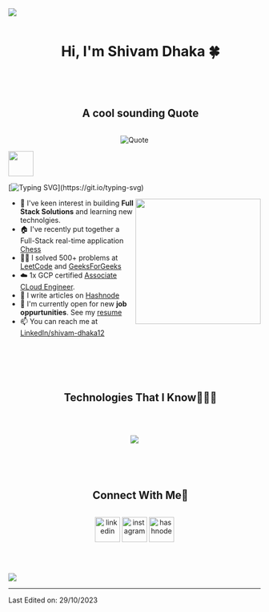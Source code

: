 


<!--horizontal divider(gradiant)-->
<img src="https://user-images.githubusercontent.com/73097560/115834477-dbab4500-a447-11eb-908a-139a6edaec5c.gif">

<!--h1 without bottom border-->
<div id="user-content-toc">
  <ul align="center">
    <summary><h1 style="display: inline-block">Hi, I'm Shivam Dhaka 🍀</h1></summary>
  </ul>
</div>


<br>

<!--h2 without bottom border-->
<div id="user-content-toc">
  <ul align="center">
    <summary><h2 style="display: inline-block">A cool sounding Quote</h2></summary>
  </ul>
</div>
<p align = "center">
	<img alt = "Quote" src="https://quotes-github-readme.vercel.app/api?type=horizontal&animation=grow_out_in">
</p>



<!--Programmer Gif-->
<picture><img src = "https://github.com/7oSkaaa/7oSkaaa/blob/main/Images/about_me.gif?raw=true" width = 50px></picture>
<!--marqee text-->
[![Typing SVG](https://readme-typing-svg.herokuapp.com?font=Architects+Daughter&color=7AF79A&size=30&lines=An+active+learner;A+Full-Stack+Developer...;A+Programmer+By+Heart;)](https://git.io/typing-svg)

<!--Right side gif-->
<picture> <img align="right" src="https://github.com/7oSkaaa/7oSkaaa/blob/main/Images/Right_Side.gif?raw=true" width = 250px></picture>

<!--Intro start-->

- 👀 I've keen interest in building **Full Stack Solutions** and learning new technolgies.
- 🏠 I've recently put together a Full-Stack real-time application [Chess](https://chess-shivamdhaka.vercel.app/)
- 👩‍💻 I solved 500+ problems at [LeetCode](https://leetcode.com/shivamdhaka1200/) and [GeeksForGeeks](https://auth.geeksforgeeks.org/user/shivamdhaka1200/)
- ☁️ 1x GCP certified [Associate CLoud Engineer](https://google.accredible.com/b2247d94-e0b0-4e97-ba18-32918de73741). 
- 📝 I write articles on [Hashnode](https://shivamdhaka.hashnode.dev/)
- 💼 I'm currently open for new **job oppurtunities**. See my [resume](https://drive.google.com/file/d/1FA-Ph8RKlDh-oWqFGoM9YTH13osVlI6L/view?pli=1)
- 📫 You can reach me at [LinkedIn/shivam-dhaka12](https://www.linkedin.com/in/shivam-dhaka12/)

<!--Intro end-->

<br><br><br>

<!--h1 without bottom border-->
<div id="user-content-toc">
  <ul align="center">
    <summary><h2 style="display: inline-block">Technologies That I Know👨🏻‍💻</h2></summary>
  </ul>
</div>

<br>
<!--tech stack icons-->
<p align="center">
  <a href="https://skillicons.dev">
    <img src="https://skillicons.dev/icons?i=git,github,docker,ansible,aws,gcp,figma,html,css,js,express,nodejs,mongodb,linux,mysql,postman,vscode"/>
  </a>
</p>


<br><br>

<!-- Connect with me -->
<!--h2 without bottom border-->
<div id="user-content-toc">
  <ul align="center">
    <summary><h2 style="display: inline-block">Connect With Me🤝</h2></summary>
  </ul>
</div>

<!--icons and links-->
<p align="center">
<a href="https://www.linkedin.com/in/shivam-dhaka12/" target="blank"><img align="center" src="https://user-images.githubusercontent.com/88904952/234979284-68c11d7f-1acc-4f0c-ac78-044e1037d7b0.png" alt="linkedin" height="50" width="50" /></a>
<a href="https://www.instagram.com/shivam__dhaka__/" target="blank"><img align="center" src="https://user-images.githubusercontent.com/88904952/234981169-2dd1e58f-4b7e-468c-8213-034ba62156c3.png" alt="instagram" height="50" width="50" /></a>
<a href="https://shivamdhaka.hashnode.dev/" target="blank"><img align="center" src="https://user-images.githubusercontent.com/88904952/234982196-562aea17-5532-4550-8c08-1c7cb994a541.png" alt="hashnode" height="50" width="50" /></a>
</p>

<br><br>

<!--horizontal divider(gradiant)-->
<img src="https://user-images.githubusercontent.com/73097560/115834477-dbab4500-a447-11eb-908a-139a6edaec5c.gif">

----------------------------------------------------------------------


Last Edited on: 29/10/2023




<!---
Shivam-Dhaka12/Shivam-Dhaka12 is a ✨ special ✨ repository because its `README.md` (this file) appears on your GitHub profile.
You can click the Preview link to take a look at your changes.
--->
